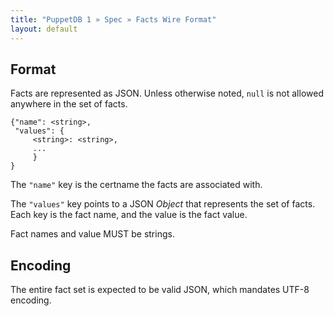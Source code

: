 ```yaml
---
title: "PuppetDB 1 » Spec » Facts Wire Format"
layout: default
---
```



## Format

Facts are represented as JSON. Unless otherwise noted, `null` is not
allowed anywhere in the set of facts.

    {"name": <string>,
     "values": {
         <string>: <string>,
         ...
         }
    }

The `"name"` key is the certname the facts are associated with.

The `"values"` key points to a JSON _Object_ that represents the set
of facts. Each key is the fact name, and the value is the fact value.

Fact names and value MUST be strings.

## Encoding

The entire fact set is expected to be valid JSON, which mandates UTF-8
encoding.


